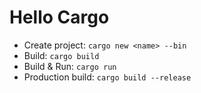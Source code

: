 # Hello Cargo

- Create project: `cargo new <name> --bin`
- Build: `cargo build`
- Build & Run: `cargo run`
- Production build: `cargo build --release`
